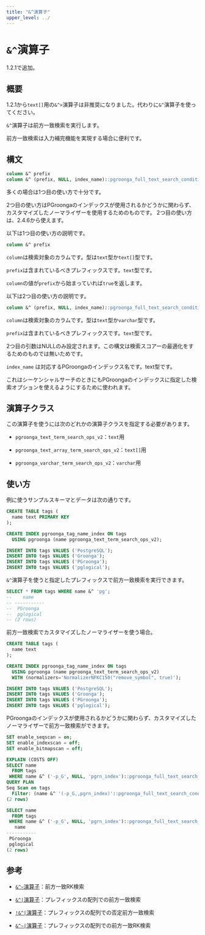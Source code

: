 ```yaml
---
title: "&^演算子"
upper_level: ../
---
```


# `&^`演算子

1.2.1で追加。

## 概要

1.2.1から`text[]`用の`&^>`演算子は非推奨になりました。代わりに`&^`演算子を使ってください。

`&^`演算子は前方一致検索を実行します。

前方一致検索は入力補完機能を実現する場合に便利です。

## 構文

```sql
column &^ prefix
column &^ (prefix, NULL, index_name)::pgroonga_full_text_search_condition
```

多くの場合は1つ目の使い方で十分です。

2つ目の使い方はPGroongaのインデックスが使用されるかどうかに関わらず、カスタマイズしたノーマライザーを使用するためのものです。
2つ目の使い方は、2.4.6から使えます。

以下は1つ目の使い方の説明です。

```sql
column &^ prefix
```

`column`は検索対象のカラムです。型は`text`型か`text[]`型です。

`prefix`は含まれているべきプレフィックスです。`text`型です。

`column`の値が`prefix`から始まっていれば`true`を返します。

以下は2つ目の使い方の説明です。

```sql
column &^ (prefix, NULL, index_name)::pgroonga_full_text_search_condition
```

`column`は検索対象のカラムです。型は`text`型か`varchar`型です。

`prefix`は含まれているべきプレフィックスです。`text`型です。

2つ目の引数はNULLのみ設定されます。この構文は検索スコアーの最適化をするためのものでは無いためです。

`index_name` は対応するPGroongaのインデックス名です。text型です。

これはシーケンシャルサーチのときにもPGroongaのインデックスに指定した検索オプションを使えるようにするために使われます。

## 演算子クラス

この演算子を使うには次のどれかの演算子クラスを指定する必要があります。

  * `pgroonga_text_term_search_ops_v2`：`text`用

  * `pgroonga_text_array_term_search_ops_v2`：`text[]`用

  * `pgroonga_varchar_term_search_ops_v2`：`varchar`用

## 使い方

例に使うサンプルスキーマとデータは次の通りです。

```sql
CREATE TABLE tags (
  name text PRIMARY KEY
);

CREATE INDEX pgroonga_tag_name_index ON tags
  USING pgroonga (name pgroonga_text_term_search_ops_v2);
```

```sql
INSERT INTO tags VALUES ('PostgreSQL');
INSERT INTO tags VALUES ('Groonga');
INSERT INTO tags VALUES ('PGroonga');
INSERT INTO tags VALUES ('pglogical');
```

`&^`演算子を使うと指定したプレフィックスで前方一致検索を実行できます。

```sql
SELECT * FROM tags WHERE name &^ 'pg';
--    name    
-- -----------
--  PGroonga
--  pglogical
-- (2 rows)
```

前方一致検索でカスタマイズしたノーマライザーを使う場合。

```sql
CREATE TABLE tags (
  name text
);

CREATE INDEX pgroonga_tag_name_index ON tags
  USING pgroonga (name pgroonga_text_term_search_ops_v2)
  WITH (normalizers='NormalizerNFKC150("remove_symbol", true)');
```

```sql
INSERT INTO tags VALUES ('PostgreSQL');
INSERT INTO tags VALUES ('Groonga');
INSERT INTO tags VALUES ('PGroonga');
INSERT INTO tags VALUES ('pglogical');
```

PGroongaのインデックスが使用されるかどうかに関わらず、カスタマイズしたノーマライザーで前方一致検索ができます。

```sql
SET enable_seqscan = on;
SET enable_indexscan = off;
SET enable_bitmapscan = off;

EXPLAIN (COSTS OFF)
SELECT name
  FROM tags
 WHERE name &^ ('-p_G', NULL, 'pgrn_index')::pgroonga_full_text_search_condition;
QUERY PLAN
Seq Scan on tags
  Filter: (name &^ '(-p_G,,pgrn_index)'::pgroonga_full_text_search_condition)
(2 rows)

SELECT name
  FROM tags
 WHERE name &^ ('-p_G', NULL, 'pgrn_index')::pgroonga_full_text_search_condition;
   name    
-----------
 PGroonga
 pglogical
(2 rows)
```

## 参考

  * [`&^~`演算子][prefix-rk-search-v2]：前方一致RK検索

  * [`&^|`演算子][prefix-search-in-v2]：プレフィックスの配列での前方一致検索

  * [`!&^|`演算子][not-prefix-search-in-v2]：プレフィックスの配列での否定前方一致検索

  * [`&^~|`演算子][prefix-rk-search-in-v2]：プレフィックスの配列での前方一致RK検索

[prefix-rk-search-v2]:prefix-rk-search-v2.html

[prefix-search-in-v2]:prefix-search-in-v2.html

[not-prefix-search-in-v2]:not-prefix-search-in-v2.html

[prefix-rk-search-in-v2]:prefix-rk-search-in-v2.html
